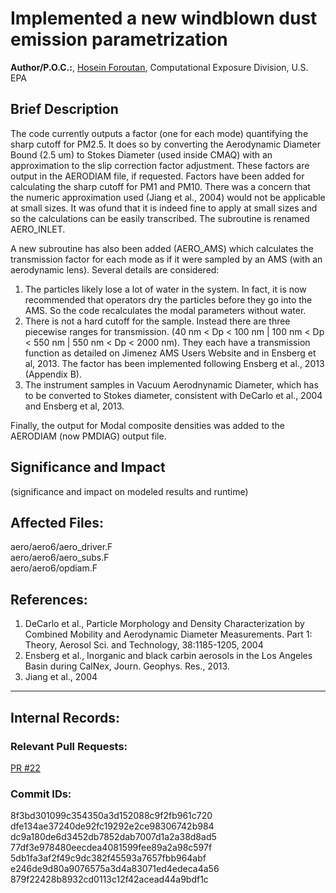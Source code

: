 # Implemented a new windblown dust emission parametrization

**Author/P.O.C.:**, [Hosein Foroutan](mailto:foroutan.hosein@epa.gov), Computational Exposure Division, U.S. EPA

## Brief Description 

The code currently outputs a factor (one for each mode) quantifying the sharp cutoff for PM2.5. It does so by converting the Aerodynamic Diameter Bound (2.5 um) to Stokes Diameter (used inside CMAQ) with an approximation to the slip correction factor adjustment. These factors are output in the AERODIAM file, if requested. Factors have been added for calculating the sharp cutoff for PM1 and PM10. There was a concern that the numeric approximation used (Jiang et al., 2004) would not be applicable at small sizes. It was ofund that it is indeed fine to apply at small sizes and so the calculations can be easily transcribed. The subroutine is renamed AERO_INLET.

A new subroutine has also been added (AERO_AMS) which calculates the transmission factor for each mode as if it were sampled by an AMS (with an aerodynamic lens). Several details are considered:
1) The particles likely lose a lot of water in the system. In fact, it is now recommended that operators dry the particles before they go into the AMS. So the code recalculates the modal parameters without water.
2) There is not a hard cutoff for the sample. Instead there are three piecewise ranges for transmission. (40 nm < Dp < 100 nm | 100 nm < Dp < 550 nm | 550 nm < Dp < 2000 nm). They each have a transmission function as detailed on Jimenez AMS Users Website and in Ensberg et al, 2013. The factor has been implemented following Ensberg et al., 2013 (Appendix B).
3) The instrument samples in Vacuum Aerodnynamic Diameter, which has to be converted to Stokes diameter, consistent with DeCarlo et al., 2004 and Ensberg et al, 2013.

Finally, the output for Modal composite densities was added to the AERODIAM (now PMDIAG) output file.

## Significance and Impact

(significance and impact on modeled results and runtime)

## Affected Files:
aero/aero6/aero_driver.F  
aero/aero6/aero_subs.F  
aero/aero6/opdiam.F  


## References: 

1. DeCarlo et al., Particle Morphology and Density Characterization by Combined Mobility and Aerodynamic Diameter Measurements. Part 1: Theory, Aerosol Sci. and Technology, 38:1185-1205, 2004
2. Ensberg et al., Inorganic and black carbin aerosols in the Los Angeles Basin during CalNex, Journ. Geophys. Res., 2013.
3. Jiang et al., 2004

-----
## Internal Records:

### Relevant Pull Requests: 
  [PR #22](/usepa/cmaq/pull/22)

### Commit IDs:
8f3bd301099c354350a3d152088c9f2fb961c720  
dfe134ae37240de92fc19292e2ce98306742b984  
dc9a180de6d3452db7852dab7007d1a2a38d8ad5  
77df3e978480eecdea4081599fee89a2a98c597f  
5db1fa3af2f49c9dc382f45593a7657fbb964abf  
e246de9d80a9076575a3d4a83071ed4edeca4a56  
879f22428b8932cd0113c12f42acead44a9bdf1c  


